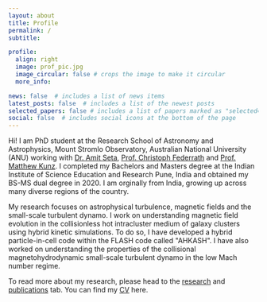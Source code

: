 ```yaml
---
layout: about
title: Profile
permalink: /
subtitle: 

profile:
  align: right
  image: prof_pic.jpg
  image_circular: false # crops the image to make it circular
  more_info: 

news: false  # includes a list of news items
latest_posts: false  # includes a list of the newest posts
selected_papers: false # includes a list of papers marked as "selected={true}"
social: false  # includes social icons at the bottom of the page
---
```


Hi! I am PhD student at the Research School of Astronomy and Astrophysics, Mount Stromlo Observatory, Australian National University (ANU) working with [Dr. Amit Seta](https://sites.google.com/site/amitseta90), [Prof. Christoph Federrath](https://www.mso.anu.edu.au/~chfeder/) and [Prof. Matthew Kunz](https://www.astro.princeton.edu/~kunz/Site/Welcome.html). I completed my Bachelors and Masters degree at the Indian Institute of Science Education and Research Pune, India and obtained my BS-MS dual degree in 2020. I am orginally from India, growing up across many diverse regions of the country.

My research focuses on astrophysical turbulence, magnetic fields and the small-scale turbulent dynamo. I work on understanding magnetic field evolution in the collisionless hot intracluster medium of galaxy clusters using hybrid kinetic simulations. To do so, I have developed a hybrid particle-in-cell code within the FLASH code called "AHKASH". I have also worked on understanding the properties of the collisional magnetohydrodynamic small-scale turbulent dynamo in the low Mach number regime.

To read more about my research, please head to the [research](/RadhikaAchikanathChirakkara/research/) and [publications](/RadhikaAchikanathChirakkara/publications/) tab. You can find my [CV](/RadhikaAchikanathChirakkara/assets/pdf/Radhika_AchikanathChirakkara_CV.pdf) here.